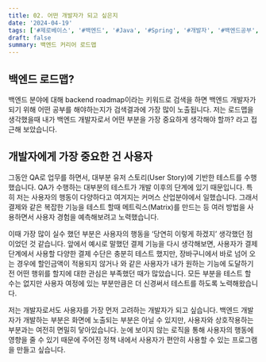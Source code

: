 ```yaml
---
title: 02. 어떤 개발자가 되고 싶은지
date: '2024-04-19'
tags: ['#제로베이스', '#백엔드', '#Java', '#Spring', '#개발자', '#백엔드공부', '#백엔드스쿨' ]
draft: false
summary: 백엔드 커리어 로드맵
---
```


## 백엔드 로드맵?

백엔드 분야에 대해 backend roadmap이라는 키워드로 검색을 하면 백엔드 개발자가 되기 위해 어떤 공부를 해야하는지가 검색결과에 가장 많이 노출됩니다. 저는 로드맵을 생각했을때 내가 백엔드 개발자로서 어떤 부분을 가장 중요하게 생각해야 할까? 라고 접근해 보았습니다.

## 개발자에게 가장 중요한 건 사용자

그동안 QA로 업무를 하면서, 대부분 유저 스토리(User Story)에 기반한 테스트를 수행 했습니다. QA가 수행하는 대부분의 테스트가 개발 이후의 단계에 있기 때문입니다. 특히 저는 사용자의 행동이 다양하다고 여겨지는 커머스 산업분야에서 일했습니다. 그래서 결제와 같은 복잡한 기능을 테스트 할때 메트릭스(Matrix)를 만드는 등 여러 방법을 사용하면서 사용자 경험을 예측해보려고 노력했습니다. 

이때 가장 많이 실수 했던 부분은 사용자의 행동을 ‘당연히 이렇게 하겠지’ 생각했던 점 이었던 것 같습니다. 앞에서 예시로 말했던 결제 기능을 다시 생각해보면, 사용자가 결제 단계에서 사용할 다양한 결제 수단은 충분히 테스트 했지만, 장바구니에서 바로 넘어 오는 경우에 할인금액이 적용되지 않거나 와 같은 사용자가 내가 원하는 기능에 도달하기 전 어떤 행위를 할지에 대한 관심은 부족했던 때가 많았습니다. 모든 부분을 테스트 할 수는 없지만 사용자 여정에 있는 부분만큼은 더 신경써서 테스트를 하도록 노력해왔습니다.

저는 개발자로서도 사용자를 가장 먼저 고려하는 개발자가 되고 싶습니다. 백엔드 개발자가 개발하는 부분은 화면에 노출되는 부분은 아닐 수 있지만, 사용자와 상호작용하는 부분과는 여전히 면밀히 닿아있습니다. 눈에 보이지 않는 로직을 통해 사용자의 행동에 영향을 줄 수 있기 때문에 주어진 정책 내에서 사용자가 편안히 사용할 수 있는 프로그램을 만들고 싶습니다.
